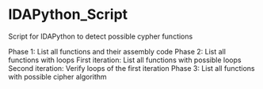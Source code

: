 # IDAPython_Script
Script for IDAPython to detect possible cypher functions

Phase 1: List all functions and their assembly code
Phase 2: List all functions with loops
    First iteration: List all functions with possible loops
    Second iteration: Verify loops of the first iteration
Phase 3: List all functions with possible cipher algorithm

